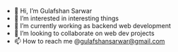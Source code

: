- 👋 Hi, I’m Gulafshan Sarwar
- 👀 I’m interested in interesting things
- 🌱 I’m currently working as backend web development
- 💞️ I’m looking to collaborate on web dev projects
- 📫 How to reach me @gulafshansarwar@gmail.com

<!---
gulafshansarwar/gulafshansarwar is a ✨ special ✨ repository because its `README.md` (this file) appears on your GitHub profile.
You can click the Preview link to take a look at your changes.
--->
